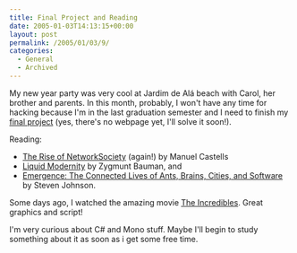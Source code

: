 ```yaml
---
title: Final Project and Reading
date: 2005-01-03T14:13:15+00:00
layout: post
permalink: /2005/01/03/9/
categories:
  - General
  - Archived
---
```

My new year party was very cool at Jardim de Alá beach with Carol, her brother
and parents. In this month, probably, I won't have any time for hacking because
I'm in the last graduation semester and I need to finish my [final
project](http://apephp.sf.net) (yes, there's no webpage yet, I'll solve it
soon!).

Reading:
  * [The Rise of NetworkSociety](
  http://www.amazon.com/exec/obidos/ASIN/0631221409/qid=1104789722/sr=2-1/ref=pd_ka_b_2_1/103-9774119-6584664)
  (again!) by Manuel Castells
  * [Liquid Modernity](
  http://www.amazon.com/exec/obidos/tg/detail/-/0745624103/ref=pd_sr_ec_ir_b/103-9774119-6584664?v=glance&s=books&st=*)
  by Zygmunt Bauman, and
  * [Emergence: The Connected Lives of Ants, Brains, Cities, and Software](
  href="http://www.amazon.com/exec/obidos/ASIN/0684868768/qid=1104789975/sr=2-2/ref=pd_ka_b_2_2/103-9774119-6584664)
  by Steven Johnson.

Some days ago, I watched the amazing movie [The
Incredibles](http://www.imdb.com/title/tt0317705/?fr=c2l0ZT1kZnxteD0yMHxzZz0xfGxtPTIwMHx0dD1vbnxwbj0wfHE9aW5jcmVkaWJsZXN8aHRtbD0xfG5tPW9u;fc=1;ft=21;fm=1).
Great graphics and script!

I'm very curious about C# and Mono stuff. Maybe I'll begin to study something
about it as soon as i get some free time.
